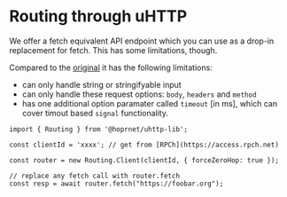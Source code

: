 # Routing through uHTTP

We offer a fetch equivalent API endpoint which you can use as a drop-in replacement for fetch.
This has some limitations, though.

Compared to the [original](https://developer.mozilla.org/en-US/docs/Web/API/fetch) it has the following limitations:

- can only handle string or stringifyable input
- can only handle these request options: `body`, `headers` and `method`
- has one additional option paramater called `timeout` [in ms], which can cover timout based `signal` functionality.

```
import { Routing } from '@hoprnet/uhttp-lib';

const clientId = 'xxxx'; // get from [RPCh](https://access.rpch.net)

const router = new Routing.Client(clientId, { forceZeroHop: true });

// replace any fetch call with router.fetch
const resp = await router.fetch("https://foobar.org");
```
